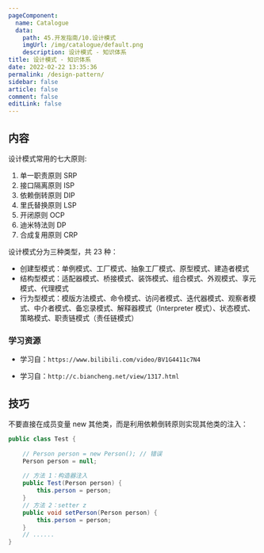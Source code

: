 ```yaml
---
pageComponent: 
  name: Catalogue
  data: 
    path: 45.开发指南/10.设计模式
    imgUrl: /img/catalogue/default.png
    description: 设计模式 - 知识体系
title: 设计模式 - 知识体系
date: 2022-02-22 13:35:36
permalink: /design-pattern/
sidebar: false
article: false
comment: false
editLink: false
---
```


## 内容

设计模式常用的七大原则:

1. 单一职责原则 SRP
2. 接口隔离原则 ISP
3. 依赖倒转原则 DIP
4. 里氏替换原则 LSP
5. 开闭原则 OCP
6. 迪米特法则 DP
7. 合成复用原则 CRP

设计模式分为三种类型，共 23 种：

- 创建型模式：单例模式、工厂模式、抽象工厂模式、原型模式、建造者模式
- 结构型模式：适配器模式、桥接模式、装饰模式、组合模式、外观模式、享元模式、代理模式
- 行为型模式：模版方法模式、命令模式、访问者模式、迭代器模式、观察者模式、中介者模式、备忘录模式、解释器模式（Interpreter 模式）、状态模式、策略模式、职责链模式（责任链模式）

### 学习资源

- 学习自：`https://www.bilibili.com/video/BV1G4411c7N4`

- 学习自：`http://c.biancheng.net/view/1317.html`

## 技巧

不要直接在成员变量 new 其他类，而是利用依赖倒转原则实现其他类的注入：

```java
public class Test {
    
    // Person person = new Person(); // 错误
    Person person = null;
    
    // 方法 1：构造器注入
    public Test(Person person) {
        this.person = person;
    }
    // 方法 2：setter z
    public void setPerson(Person person) {
        this.person = person;
    }
    // ......
}
```
